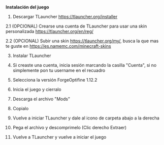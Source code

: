 __Instalación del juego__

1. Descargar TLauncher https://tlauncher.org/installer	

2.1 (OPCIONAL) Crearse una cuenta de TLauncher para usar una skin personalizada https://tlauncher.org/en/reg/

 2.2 (OPCIONAL) Subir una skin https://tlauncher.org/my/, busca la que mas te guste en https://es.namemc.com/minecraft-skins

3. Instalar TLauncher

4. Si creaste una cuenta, inicia sesión marcando la casilla "Cuenta", si no simplemente pon tu username en el recuadro

5. Selecciona la versión ForgeOptifine 1.12.2

6. Inicia el juego y cierralo

7. Descarga el archivo "Mods"

8. Copialo

8. Vuelve a iniciar TLauncher y dale al icono de carpeta abajo a la derecha

9. Pega el archivo y descomprimelo (Clic derecho Extraer)

10. Vuelve a TLauncher y vuelve a iniciar el juego
